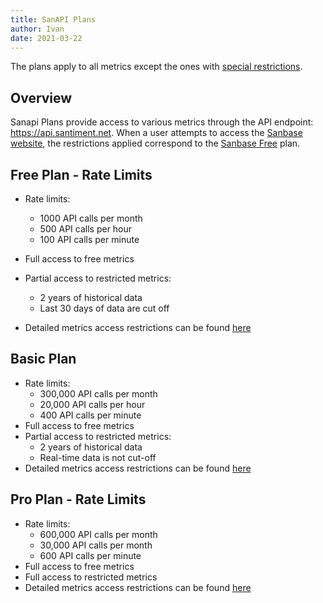 ```yaml
---
title: SanAPI Plans
author: Ivan
date: 2021-03-22
---
```


The plans apply to all metrics except the ones with [special restrictions](/products-and-plans/access-plans/special-restrictions).

## Overview

Sanapi Plans provide access to various metrics through the API endpoint: https://api.santiment.net. When a user attempts to access the [Sanbase website](https://app.santiment.net), the restrictions applied correspond to the [Sanbase Free](/products-and-plans/access-plans/sanbase#free-plan) plan.

## Free Plan - Rate Limits

- Rate limits:
  - 1000 API calls per month
  - 500 API calls per hour
  - 100 API calls per minute
- Full access to free metrics
- Partial access to restricted metrics:
  - 2 years of historical data
  - Last 30 days of data are cut off

- Detailed metrics access restrictions can be found [here](https://api.santiment.net/graphiql?query=%7B%0A%20%20getAccessRestrictions(plan%3A%20FREE%2C%20product%3A%20SANAPI)%20%7B%0A%20%20%20%20name%0A%20%20%20%20type%0A%20%20%20%20isAccessible%0A%20%20%20%20isRestricted%0A%20%20%20%20restrictedFrom%0A%20%20%20%20restrictedTo%0A%20%20%7D%0A%7D%0A)

## Basic Plan

- Rate limits:
  - 300,000 API calls per month
  - 20,000 API calls per hour
  - 400 API calls per minute
- Full access to free metrics
- Partial access to restricted metrics:
  - 2 years of historical data
  - Real-time data is not cut-off
- Detailed metrics access restrictions can be found [here](https://api.santiment.net/graphiql?query=%7B%0A%20%20getAccessRestrictions(plan%3A%20BASIC%2C%20product%3A%20SANAPI)%20%7B%0A%20%20%20%20name%0A%20%20%20%20type%0A%20%20%20%20isAccessible%0A%20%20%20%20isRestricted%0A%20%20%20%20restrictedFrom%0A%20%20%20%20restrictedTo%0A%20%20%7D%0A%7D%0A)

## Pro Plan - Rate Limits

- Rate limits:
  - 600,000 API calls per month
  - 30,000 API calls per month
  - 600 API calls per minute
- Full access to free metrics
- Full access to restricted metrics
- Detailed metrics access restrictions can be found [here](https://api.santiment.net/graphiql?query=%7B%0A%20%20getAccessRestrictions(plan%3A%20PRO%2C%20product%3A%20SANAPI)%20%7B%0A%20%20%20%20name%0A%20%20%20%20type%0A%20%20%20%20isAccessible%0A%20%20%20%20isRestricted%0A%20%20%20%20restrictedFrom%0A%20%20%20%20restrictedTo%0A%20%20%7D%0A%7D%0A)

